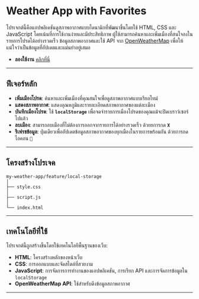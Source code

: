 # Weather App with Favorites

โปรเจกต์นี้คือแอปพลิเคชันดูสภาพอากาศแบบไดนามิกที่พัฒนาขึ้นโดยใช้ HTML, CSS และ JavaScript โดยเน้นที่การใช้งานง่ายและมีประสิทธิภาพ ผู้ใช้สามารถค้นหาและเพิ่มเมืองที่สนใจลงในรายการโปรดได้อย่างรวดเร็ว 
ข้อมูลสภาพอากาศและใช้ API จาก [OpenWeatherMap](https://openweathermap.org/) เพื่อให้แน่ใจว่าเป็นข้อมูลที่อัปเดตและแม่นยำอยู่เสมอ
- **ลองใช้งาน** [คลิกที่นี่](https://app.netlify.com/projects/my-weather-app-part2/overview)

---

## ฟีเจอร์หลัก

* **เพิ่มเมืองโปรด**: ค้นหาและเพิ่มเมืองที่คุณสนใจเพื่อดูสภาพอากาศแบบเรียลไทม์
* **แสดงสภาพอากาศ**: แสดงอุณหภูมิและรายละเอียดสภาพอากาศของแต่ละเมือง
* **บันทึกเมืองโปรด**: ใช้ **`localStorage`** เพื่อจดจำรายการเมืองโปรดของคุณแม้จะปิดเบราว์เซอร์ไปแล้ว
* **ลบเมือง**: สามารถลบเมืองที่ไม่ต้องการออกจากรายการได้อย่างรวดเร็ว ด้วยยการกด **`X`** 
* **รีเฟรชข้อมูล**: ปุ่มเดียวเพื่ออัปเดตข้อมูลสภาพอากาศของทุกเมืองในรายการพร้อมกัน ด้วยการกดไอคอน **`🔄`** 

---


## **โครงสร้างโปรเจค**
```
my-weather-app/feature/local-storage
│ 
├── style.css
│ 
├── script.js
│ 
└── index.html

```
---
## เทคโนโลยีที่ใช้

โปรเจกต์นี้ถูกสร้างขึ้นโดยใช้เทคโนโลยีพื้นฐานของเว็บ:

* **HTML**: โครงสร้างหลักของหน้าเว็บ
* **CSS**: การออกแบบและจัดสไตล์ที่สวยงาม
* **JavaScript**: การจัดการการทำงานของแอปพลิเคชัน, การเรียก API และการจัดการข้อมูลใน `localStorage`
* **OpenWeatherMap API**: ใช้สำหรับดึงข้อมูลสภาพอากาศ
---
